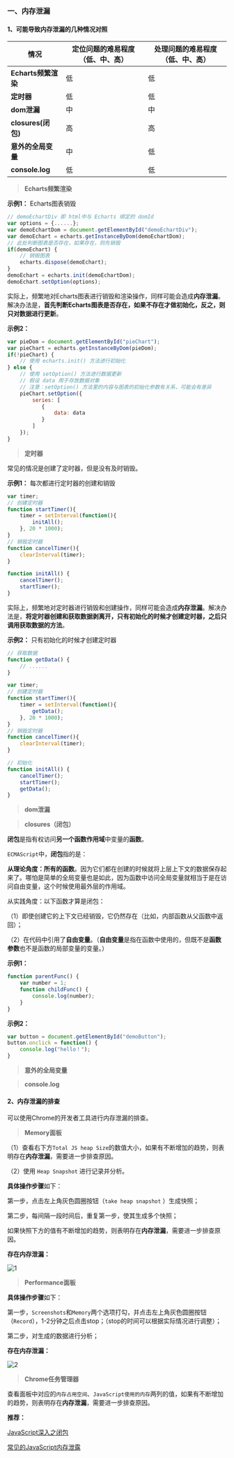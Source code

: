 ### 一、内存泄漏

#### 1、可能导致内存泄漏的几种情况对照

| **情况**     | **定位问题的难易程度（低、中、高）**     | **处理问题的难易程度（低、中、高）** |
| ------------- |-------------|-------------|
| **Echarts频繁渲染** | 低 | 低  |
| **定时器** | 低 | 低 |
| **dom泄漏** | 中 | 中 |
| **closures(闭包)** | 高 | 高 |
| **意外的全局变量** | 中 | 低 |
| **console.log** | 低 | 低 |

> **Echarts频繁渲染**

**示例1：** Echarts图表销毁

```javascript
// demoEchartDiv 即 html中与 Echarts 绑定的 domId
var options = {......};
var demoEchartDom = document.getElementById("demoEchartDiv");
var demoEchart = echarts.getInstanceByDom(demoEchartDom);
// 此处判断图表是否存在，如果存在，则先销毁
if(demoEchart) {
    // 销毁图表
    echarts.dispose(demoEchart);
}
demoEchart = echarts.init(demoEchartDom);
demoEchart.setOption(options);
```

实际上，频繁地对Echarts图表进行销毁和渲染操作，同样可能会造成**内存泄漏**。解决办法是，**首先判断Echarts图表是否存在，如果不存在才做初始化，反之，则只对数据进行更新**。

**示例2：**

```javascript
var pieDom = document.getElementById("pieChart");
var pieChart = echarts.getInstanceByDom(pieDom);
if(!pieChart) {
    // 使用 echarts.init() 方法进行初始化
} else {
    // 使用 setOption() 方法进行数据更新
    // 假设 data 用于存放数据对象
    // 注意：setOption() 方法里的内容与图表的初始化参数有关系，可能会有差异
    pieChart.setOption({
        series: [
           {
               data: data
           }             
        ]
    });
}
```

> **定时器**

常见的情况是创建了定时器，但是没有及时销毁。

**示例1：** 每次都进行定时器的创建和销毁

```javascript
var timer;
// 创建定时器
function startTimer(){
    timer = setInterval(function(){
        initAll();
    }, 20 * 1000);
}
// 销毁定时器
function cancelTimer(){
    clearInterval(timer);
}

function initAll() {
    cancelTimer();
    startTimer();
}
```

实际上，频繁地对定时器进行销毁和创建操作，同样可能会造成**内存泄漏**。解决办法是，**将定时器创建和获取数据剥离开，只有初始化的时候才创建定时器，之后只调用获取数据的方法**。

**示例2：** 只有初始化的时候才创建定时器

```javascript
// 获取数据
function getData() {
    // ......
}

var timer;
// 创建定时器
function startTimer(){
    timer = setInterval(function(){
        getData();
    }, 20 * 1000);
}
// 销毁定时器
function cancelTimer(){
    clearInterval(timer);
}

// 初始化
function initAll() {
    cancelTimer();
    startTimer();
    getData();
}
```

> **dom泄漏**

> **closures（闭包）**

**闭包**是指有权访问**另一个函数作用域**中变量的**函数**。

`ECMAScript`中，**闭包**指的是：

**从理论角度：所有的函数**。因为它们都在创建的时候就将上层上下文的数据保存起来了。哪怕是简单的全局变量也是如此，因为函数中访问全局变量就相当于是在访问自由变量，这个时候使用最外层的作用域。

从实践角度：以下函数才算是闭包：

（1）即使创建它的上下文已经销毁，它仍然存在（比如，内部函数从父函数中返回）；

（2）在代码中引用了**自由变量**。（**自由变量**是指在函数中使用的，但既不是**函数参数**也不是函数的局部变量的变量。）

**示例1：**

```javascript
function parentFunc() {
    var number = 1;
    function childFunc() {
        console.log(number);
    }
}
```

**示例2：**

```javascript
var button = document.getElementById("demoButton");
button.onclick = function() {
    console.log("hello！");
}
```

> **意外的全局变量**

> **console.log**

#### 2、内存泄漏的排查

可以使用Chrome的开发者工具进行内存泄漏的排查。

> **Memory面板**

（1）查看右下方`Total JS heap Size`的数值大小，如果有不断增加的趋势，则表明存在**内存泄漏**，需要进一步排查原因。

（2）使用 `Heap Snapshot` 进行记录并分析。

**具体操作步骤**如下：

第一步，点击左上角灰色圆圈按钮（`take heap snapshot` ）生成快照；

第二步，每间隔一段时间后，重复第一步，使其生成多个快照；

如果快照下方的值有不断增加的趋势，则表明存在**内存泄漏**，需要进一步排查原因。

**存在内存泄漏：**

![1](../../images/Chrome/1.png)

> **Performance面板**

**具体操作步骤**如下：

第一步，`Screenshots`和`Memory`两个选项打勾，并点击左上角灰色圆圈按钮（`Record`），1-2分钟之后点击stop；（stop的时间可以根据实际情况进行调整）；

第二步，对生成的数据进行分析；

**存在内存泄漏：**

![2](../../images/Chrome/2.png)

> **Chrome任务管理器**

查看面板中对应的`内存占用空间`、`JavaScript使用的内存`两列的值，如果有不断增加的趋势，则表明存在**内存泄漏**，需要进一步排查原因。

**推荐：**

[JavaScript深入之闭包](https://github.com/mqyqingfeng/Blog/issues/9)

[常见的JavaScript内存泄露](https://github.com/cucygh/js-leakage-patterns/blob/master/%E5%B8%B8%E8%A7%81%E7%9A%84JavaScript%E5%86%85%E5%AD%98%E6%B3%84%E9%9C%B2/%E5%B8%B8%E8%A7%81%E7%9A%84JavaScript%E5%86%85%E5%AD%98%E6%B3%84%E9%9C%B2.md)

